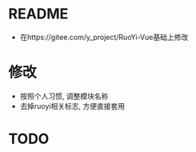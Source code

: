 # README

- 在https://gitee.com/y_project/RuoYi-Vue基础上修改

# 修改

- 按照个人习惯, 调整模块名称
- 去掉ruoyi相关标志, 方便直接套用

# TODO

